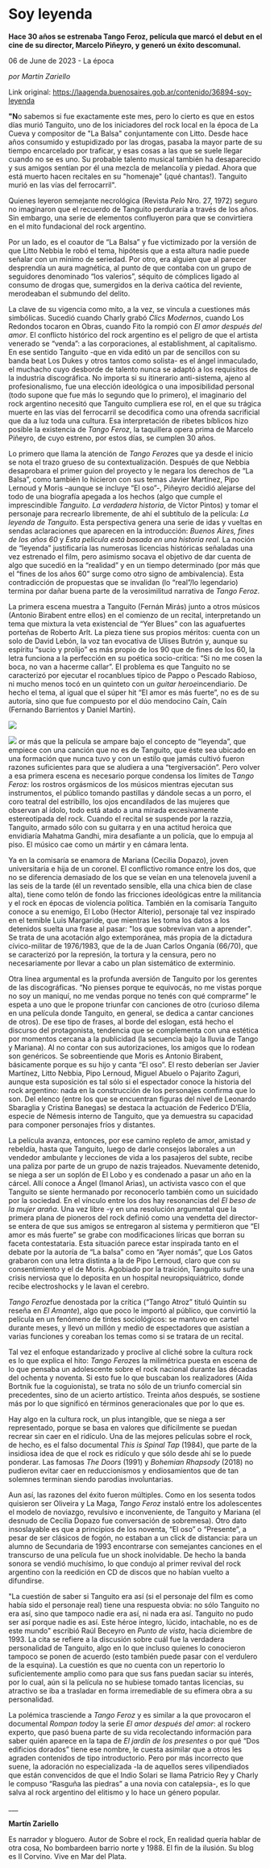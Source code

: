 # Soy leyenda

**Hace 30 años se estrenaba Tango Feroz, película que marcó el debut en el cine de su director, Marcelo Piñeyro, y generó un éxito descomunal.**

06 de June de 2023 - La época

_por Martín Zariello_

Link original: https://laagenda.buenosaires.gob.ar/contenido/36894-soy-leyenda



**"N**o sabemos si fue exactamente este mes, pero lo cierto es que en estos días murió Tanguito, uno de los iniciadores del rock local en la época de La Cueva y compositor de "La Balsa" conjuntamente con Litto. Desde hace años consumido y estupidizado por las drogas, pasaba la mayor parte de su tiempo encarcelado por traficar, y esas cosas a las que se suele llegar cuando no se es uno. Su probable talento musical también ha desaparecido y sus amigos sentían por él una mezcla de melancolía y piedad. Ahora que está muerto hacen recitales en su "homenaje" (¡qué chantas!). Tanguito murió en las vías del ferrocarril".




Quienes leyeron semejante necrológica (Revista *Pelo* Nro. 27, 1972) seguro no imaginaron que el recuerdo de Tanguito perduraría a través de los años. Sin embargo, una serie de elementos confluyeron para que se convirtiera en el mito fundacional del rock argentino.




Por un lado, es el coautor de “La Balsa” y fue victimizado por la versión de que Litto Nebbia le robó el tema, hipótesis que a esta altura nadie puede señalar con un mínimo de seriedad. Por otro, era alguien que al parecer desprendía un aura magnética, al punto de que contaba con un grupo de seguidores denominado “los valerios”, séquito de cómplices ligado al consumo de drogas que, sumergidos en la deriva caótica del reviente, merodeaban el submundo del delito.




La clave de su vigencia como mito, a la vez, se vincula a cuestiones más simbólicas. Sucedió cuando Charly grabó *Clics Modernos*, cuando Los Redondos tocaron en Obras, cuando Fito la rompió con *El amor después del amor*. El conflicto histórico del rock argentino es el peligro de que el artista venerado se “venda”: a las corporaciones, al establishment, al capitalismo. En ese sentido Tanguito -que en vida editó un par de sencillos con su banda beat Los Dukes y otros tantos como solista- es el ángel inmaculado, el muchacho cuyo desborde de talento nunca se adaptó a los requisitos de la industria discográfica. No importa si su itinerario anti-sistema, ajeno al profesionalismo, fue una elección ideológica o una imposibilidad personal (todo supone que fue más lo segundo que lo primero), el imaginario del rock argentino necesitó que Tanguito cumpliera ese rol, en el que su trágica muerte en las vías del ferrocarril se decodifica como una ofrenda sacrificial que da a luz toda una cultura. Esa interpretación de ribetes bíblicos hizo posible la existencia de *Tango Feroz*, la taquillera opera prima de Marcelo Piñeyro, de cuyo estreno, por estos días, se cumplen 30 años.




Lo primero que llama la atención de *Tango Feroz*es que ya desde el inicio se nota el trazo grueso de su contextualización. Después de que Nebbia desaprobara el primer guion del proyecto y le negara los derechos de “La Balsa”, como también lo hicieron con sus temas Javier Martínez, Pipo Lernoud y Moris –aunque se incluye “El oso”-, Piñeyro decidió alejarse del todo de una biografía apegada a los hechos (algo que cumple el imprescindible *Tanguito. La verdadera historia*, de Víctor Pintos) y tomar el personaje para recrearlo libremente, de ahí el subtítulo de la película: *La leyenda de Tanguito*. Esta perspectiva genera una serie de idas y vueltas en sendas aclaraciones que aparecen en la introducción: *Buenos Aires, fines de los años 60* y *Esta película está basada en una historia real*. La noción de “leyenda” justificaría las numerosas licencias históricas señaladas una vez estrenado el film, pero asimismo socava el objetivo de dar cuenta de algo que sucedió en la “realidad” y en un tiempo determinado (por más que el “fines de los años 60” surge como otro signo de ambivalencia). Esta contradicción de propuestas que se invalidan (lo “real”/lo legendario) termina por dañar buena parte de la verosimilitud narrativa de *Tango Feroz*.




La primera escena muestra a Tanguito (Fernán Mirás) junto a otros músicos (Antonio Birabent entre ellos) en el comienzo de un recital, interpretando un tema que mixtura la veta existencial de “Yer Blues” con las aguafuertes porteñas de Roberto Arlt. La pieza tiene sus propios méritos: cuenta con un solo de David Lebón, la voz tan evocativa de Ulises Butrón y, aunque su espíritu “sucio y prolijo” es más propio de los 90 que de fines de los 60, la letra funciona a la perfección en su poética socio-crítica: “Si no me cosen la boca, no van a hacerme callar”. El problema es que Tanguito no se caracterizó por ejecutar el rocanblues típico de Pappo o Pescado Rabioso, ni mucho menos tocó en un quinteto con un *guitar heroe*incendiario. De hecho el tema, al igual que el súper hit “El amor es más fuerte”, no es de su autoría, sino que fue compuesto por el dúo mendocino Caín, Caín (Fernando Barrientos y Daniel Martín).




![](https://cdn.feater.me/files/images/1264443/934ff11b-0fea-418f-96dc-5224d28ebe19.jpg)




![](https://cdn.feater.me/files/images/1264439/66a81692-3d7b-4bf1-8fb5-fbfbb1de6cbc.jpg)
or más que la película se ampare bajo el concepto de “leyenda”, que empiece con una canción que no es de Tanguito, que éste sea ubicado en una formación que nunca tuvo y con un estilo que jamás cultivó fueron razones suficientes para que se aludiera a una “tergiversación”. Pero volver a esa primera escena es necesario porque condensa los límites de T*ango Feroz:* los rostros orgásmicos de los músicos mientras ejecutan sus instrumentos, el público tomando pastillas y dándole secas a un porro, el coro teatral del estribillo, los ojos encandilados de las mujeres que observan al ídolo, todo está atado a una mirada excesivamente estereotipada del rock. Cuando el recital se suspende por la razzia, Tanguito, armado sólo con su guitarra y en una actitud heroica que envidiaría Mahatma Gandhi, mira desafiante a un policía, que lo empuja al piso. El músico cae como un mártir y en cámara lenta.
 



Ya en la comisaría se enamora de Mariana (Cecilia Dopazo), joven universitaria e hija de un coronel. El conflictivo romance entre los dos, que no se diferencia demasiado de los que se veían en una telenovela juvenil a las seis de la tarde (él un reventado sensible, ella una chica bien de clase alta), tiene como telón de fondo las fricciones ideológicas entre la militancia y el rock en épocas de violencia política. También en la comisaría Tanguito conoce a su enemigo, El Lobo (Hector Alterio), personaje tal vez inspirado en el temible Luis Margaride, que mientras les toma los datos a los detenidos suelta una frase al pasar: "los que sobrevivan van a aprender". Se trata de una acotación algo extemporánea, más propia de la dictadura cívico-militar de 1976/1983, que de la de Juan Carlos Onganía (66/70), que se caracterizó por la represión, la tortura y la censura, pero no necesariamente por llevar a cabo un plan sistemático de exterminio.




Otra línea argumental es la profunda aversión de Tanguito por los gerentes de las discográficas. “No pienses porque te equivocás, no me vistas porque no soy un maniquí, no me vendas porque no tenés con qué comprarme” le espeta a uno que le propone triunfar con canciones de otro (curioso dilema en una película donde Tanguito, en general, se dedica a cantar canciones de otros). De ese tipo de frases, al borde del eslogan, está hecho el discurso del protagonista, tendencia que se complementa con una estética por momentos cercana a la publicidad (la secuencia bajo la lluvia de Tango y Mariana). Al no contar con sus autorizaciones, los amigos que lo rodean son genéricos. Se sobreentiende que Moris es Antonio Birabent, básicamente porque es su hijo y canta “El oso”. El resto deberían ser Javier Martínez, Litto Nebbia, Pipo Lernoud, Miguel Abuelo o Pajarito Zaguri, aunque esta suposición es tal sólo si el espectador conoce la historia del rock argentino: nada en la construcción de los personajes confirma que lo son. Del elenco (entre los que se encuentran figuras del nivel de Leonardo Sbaraglia y Cristina Banegas) se destaca la actuación de Federico D’Elía, especie de Némesis interno de Tanguito, que ya demuestra su capacidad para componer personajes fríos y distantes.




La película avanza, entonces, por ese camino repleto de amor, amistad y rebeldía, hasta que Tanguito, luego de darle consejos laborales a un vendedor ambulante y lecciones de vida a los pasajeros del subte, recibe una paliza por parte de un grupo de nazis trajeados. Nuevamente detenido, se niega a ser un soplón de El Lobo y es condenado a pasar un año en la cárcel. Allí conoce a Ángel (Imanol Arias), un activista vasco con el que Tanguito se siente hermanado por reconocerlo también como un suicidado por la sociedad. En el vínculo entre los dos hay resonancias del *El beso de la mujer araña*. Una vez libre -y en una resolución argumental que la primera plana de pioneros del rock definió como una vendetta del director- se entera de que sus amigos se entregaron al sistema y permitieron que “El amor es más fuerte” se grabe con modificaciones líricas que borran su faceta contestataria. Esta situación parece estar inspirada tanto en el debate por la autoría de “La balsa” como en “Ayer nomás”, que Los Gatos grabaron con una letra distinta a la de Pipo Lernoud, claro que con su consentimiento y el de Moris. Agobiado por la traición, Tanguito sufre una crisis nerviosa que lo deposita en un hospital neuropsiquiátrico, donde recibe electroshocks y le lavan el cerebro.




*Tango Feroz*fue denostada por la crítica (“Tango Atroz” tituló Quintín su reseña en *El Amante*), algo que poco le importó al público, que convirtió la película en un fenómeno de tintes sociológicos: se mantuvo en cartel durante meses, y llevó un millón y medio de espectadores que asistían a varias funciones y coreaban los temas como si se tratara de un recital.




Tal vez el enfoque estandarizado y proclive al cliché sobre la cultura rock es lo que explica el hito: *Tango Feroz*es la milimétrica puesta en escena de lo que pensaba un adolescente sobre el rock nacional durante las décadas del ochenta y noventa. Si esto fue lo que buscaban los realizadores (Aída Bortnik fue la coguionista), se trata no sólo de un triunfo comercial sin precedentes, sino de un acierto artístico. Treinta años después, se sostiene más por lo que significó en términos generacionales que por lo que es.




Hay algo en la cultura rock, un plus intangible, que se niega a ser representado, porque se basa en valores que difícilmente se puedan recrear sin caer en el ridículo. Una de las mejores películas sobre el rock, de hecho, es el falso documental *This is* *Spinal Tap* (1984), que parte de la insidiosa idea de que el rock es ridículo y que sólo desde ahí se lo puede ponderar. Las famosas *The Doors* (1991) y *Bohemian Rhapsody* (2018) no pudieron evitar caer en reduccionismos y endiosamientos que de tan solemnes terminan siendo parodias involuntarias.




Aun así, las razones del éxito fueron múltiples. Como en los sesenta todos quisieron ser Oliveira y La Maga, *Tango Feroz* instaló entre los adolescentes el modelo de noviazgo, revulsivo e inconveniente, de Tanguito y Mariana (el desnudo de Cecilia Dopazo fue conversación de sobremesa). Otro dato insoslayable es que a principios de los noventa, “El oso” o “Presente”, a pesar de ser clásicos de fogón, no estaban a un click de distancia: para un alumno de Secundaria de 1993 encontrarse con semejantes canciones en el transcurso de una película fue un shock inolvidable. De hecho la banda sonora se vendió muchísimo, lo que condujo al primer revival del rock argentino con la reedición en CD de discos que no habían vuelto a difundirse.




"La cuestión de saber si Tanguito era así (si el personaje del film es como había sido el personaje real) tiene una respuesta obvia: no sólo Tanguito no era así, sino que tampoco nadie era así, ni nada era así. Tanguito no pudo ser así porque nadie es así. Este héroe íntegro, lúcido, intachable, no es de este mundo" escribió Raúl Beceyro en *Punto de vista*, hacia diciembre de 1993. La cita se refiere a la discusión sobre cuál fue la verdadera personalidad de Tanguito, algo en lo que incluso quienes lo conocieron tampoco se ponen de acuerdo (esto también puede pasar con el verdulero de la esquina). La cuestión es que no cuenta con un repertorio lo suficientemente amplio como para que sus fans puedan saciar su interés, por lo cual, aún si la película no se hubiese tomado tantas licencias, su atractivo se iba a trasladar en forma irremediable de su efímera obra a su personalidad.




La polémica trasciende a *Tango Feroz* y es similar a la que provocaron el documental *Rompan todo*y la serie *El amor después del amor*: al rockero experto, que pasó buena parte de su vida recolectando información para saber quién aparece en la tapa de *El jardín de los presentes* o por qué “Dos edificios dorados” tiene ese nombre, le cuesta asimilar que a otros les agraden contenidos de tipo introductorio. Pero por más incorrecto que suene, la adoración no especializada -la de aquellos seres vilipendiados que están convencidos de que el Indio Solari se llama Patricio Rey y Charly le compuso “Rasguña las piedras” a una novia con catalepsia-, es lo que salva al rock argentino del elitismo y lo hace un género popular.




\_\_\_




**Martín Zariello**




Es narrador y bloguero. Autor de Sobre el rock, En realidad quería hablar de otra cosa, No bombardeen barrio norte y 1988. El fin de la ilusión. Su blog es Il Corvino. Vive en Mar del Plata.



